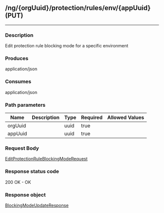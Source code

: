 ## /ng/{orgUuid}/protection/rules/env/{appUuid} (PUT)
---
### Description
Edit protection rule blocking mode for a specific environment
### Produces
application/json
### Consumes
application/json
### Path parameters
| Name | Description | Type | Required | Allowed Values |
| ----------- | ----------- | ----------- | ----------- | ----------- |
| orgUuid |  | uuid | true |  |
| appUuid |  | uuid | true |  |
### Request Body
[EditProtectionRuleBlockingModeRequest](<../../objects/EditProtectionRuleBlockingModeRequest.md>)
### Response status code
200 OK - OK
### Response object
[BlockingModeUpdateResponse](<../../objects/BlockingModeUpdateResponse.md>)
